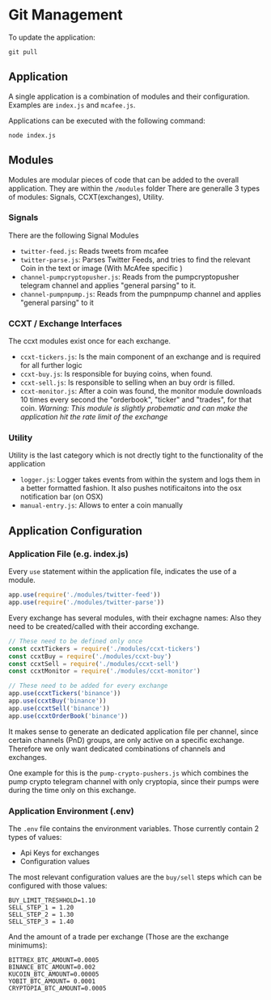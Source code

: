 # Git Management

To update the application:

```
git pull
```

## Application

A single application is a combination of modules and their configuration. Examples are `index.js` and `mcafee.js`.

Applications can be executed with the following command:

```
node index.js
```

## Modules

Modules are modular pieces of code that can be added to the overall application. They are within the `/modules` folder
There are generalle 3 types of modules: Signals, CCXT(exchanges), Utility.

### Signals

There are the following Signal Modules

* `twitter-feed.js`: Reads tweets from mcafee
* `twitter-parse.js`: Parses Twitter Feeds, and tries to find the relevant Coin in the text or image (With McAfee specific )
* `channel-pumpcryptopusher.js`: Reads from the pumpcryptopusher telegram channel and applies "general parsing" to it.
* `channel-pumpnpump.js`: Reads from the pumpnpump channel and applies "general parsing" to it

### CCXT / Exchange Interfaces

The ccxt modules exist once for each exchange.

* `ccxt-tickers.js`: Is the main component of an exchange and is required for all further logic
* `ccxt-buy.js`: Is responsible for buying coins, when found.
* `ccxt-sell.js`: Is responsible to selling when an buy ordr is filled.
* `ccxt-monitor.js`: After a coin was found, the monitor module downloads 10 times every second the "orderbook", "ticker" and "trades", for that coin.
  _Warning: This module is slightly probematic and can make the application hit the rate limit of the exchange_

### Utility

Utility is the last category which is not drectly tight to the functionality of the application

* `logger.js`: Logger takes events from within the system and logs them in a better formatted fashion. It also pushes notificaitons into the osx notification bar (on OSX)
* `manual-entry.js`: Allows to enter a coin manually

## Application Configuration

### Application File (e.g. index.js)

Every `use` statement within the application file, indicates the use of a module.

```javascript
app.use(require('./modules/twitter-feed'))
app.use(require('./modules/twitter-parse'))
```

Every exchange has several modules, with their exchagne names:
Also they need to be created/called with their according exchange.

```javascript
// These need to be defined only once
const ccxtTickers = require('./modules/ccxt-tickers')
const ccxtBuy = require('./modules/ccxt-buy')
const ccxtSell = require('./modules/ccxt-sell')
const ccxtMonitor = require('./modules/ccxt-monitor')

// These need to be added for every exchange
app.use(ccxtTickers('binance'))
app.use(ccxtBuy('binance'))
app.use(ccxtSell('binance'))
app.use(ccxtOrderBook('binance'))
```

It makes sense to generate an dedicated application file per channel, since certain channels (PnD) groups, are only active on a specific exchange. Therefore we only want dedicated combinations of channels and exchanges.

One example for this is the `pump-crypto-pushers.js` which combines the pump crypto telegram channel with only cryptopia, since their pumps were during the time only on this exchange.

### Application Environment (.env)

The `.env` file contains the environment variables. Those currently contain 2 types of values:

* Api Keys for exchanges
* Configuration values

The most relevant configuration values are the `buy/sell` steps which can be configured with those values:

```
BUY_LIMIT_TRESHHOLD=1.10
SELL_STEP_1 = 1.20
SELL_STEP_2 = 1.30
SELL_STEP_3 = 1.40
```

And the amount of a trade per exchange (Those are the exchange minimums):

```
BITTREX_BTC_AMOUNT=0.0005
BINANCE_BTC_AMOUNT=0.002
KUCOIN_BTC_AMOUNT=0.00005
YOBIT_BTC_AMOUNT= 0.0001
CRYPTOPIA_BTC_AMOUNT=0.0005
```
